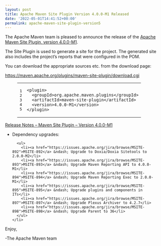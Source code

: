 ```yaml
---
layout: post
title: Apache Maven Site Plugin Version 4.0.0-M1 Released
date: '2022-05-01T14:41:52+00:00'
permalink: apache-maven-site-plugin-version5
---
```

<div class="entry-content"><p>The Apache Maven team is pleased to announce the release of the
  <a href="https://maven.apache.org/plugins/maven-site-plugin/">Apache Maven Site Plugin, version 4.0.0-M1</a>.</p>

  <p>The Site Plugin is used to generate a site for the project. The generated site
    also includes the project&rsquo;s reports that were configured in the POM.</p>

  <p>You can download the appropriate sources etc. from the download page:</p>

  <p><a href="https://maven.apache.org/plugins/maven-site-plugin/download.cgi">https://maven.apache.org/plugins/maven-site-plugin/download.cgi</a></p>

  <figure class='code'><figcaption><span></span></figcaption><div class="highlight"><table><tr><td class="gutter"><pre class="line-numbers"><span class='line-number'>1</span>
<span class='line-number'>2</span>
<span class='line-number'>3</span>
<span class='line-number'>4</span>
<span class='line-number'>5</span>
</pre></td><td class='code'><pre><code class='xml'><span class='line'><span class="nt">&lt;plugin&gt;</span>
</span><span class='line'>  <span class="nt">&lt;groupId&gt;</span>org.apache.maven.plugins<span class="nt">&lt;/groupId&gt;</span>
</span><span class='line'>  <span class="nt">&lt;artifactId&gt;</span>maven-site-plugin<span class="nt">&lt;/artifactId&gt;</span>
</span><span class='line'>  <span class="nt">&lt;version&gt;</span>4.0.0-M1<span class="nt">&lt;/version&gt;</span>
</span><span class='line'><span class="nt">&lt;/plugin&gt;</span>
</span></code></pre></td></tr></table></div></figure>


  <!-- more -->


  <p><a href="https://issues.apache.org/jira/secure/ReleaseNote.jspa?version=12351657&styleName=Text&projectId=12317923">Release Notes &ndash; Maven Site Plugin &ndash; Version 4.0.0-M1</a></p>

  <ul>
    <li><p>Dependency upgrades:</p>

      <ul>
        <li><a href="https://issues.apache.org/jira/browse/MSITE-892">MSITE-892</a> &ndash; Upgrade to Doxia/Doxia Sitetools to 2.0.0-M2</li>
        <li><a href="https://issues.apache.org/jira/browse/MSITE-893">MSITE-893</a> &ndash; Upgrade Maven Reporting API to 4.0.0-M1</li>
        <li><a href="https://issues.apache.org/jira/browse/MSITE-894">MSITE-894</a> &ndash; Upgrade Maven Reporting Exec to 2.0.0-M1</li>
        <li><a href="https://issues.apache.org/jira/browse/MSITE-895">MSITE-895</a> &ndash; Upgrade plugins and components in ITs</li>
        <li><a href="https://issues.apache.org/jira/browse/MSITE-897">MSITE-897</a> &ndash; Upgrade Plexus Archiver to 4.2.7</li>
        <li><a href="https://issues.apache.org/jira/browse/MSITE-898">MSITE-898</a> &ndash; Upgrade Parent to 36</li>
      </ul>
    </li>
  </ul>


  <p>Enjoy,</p>

  <p>-The Apache Maven team</p>
</div>
